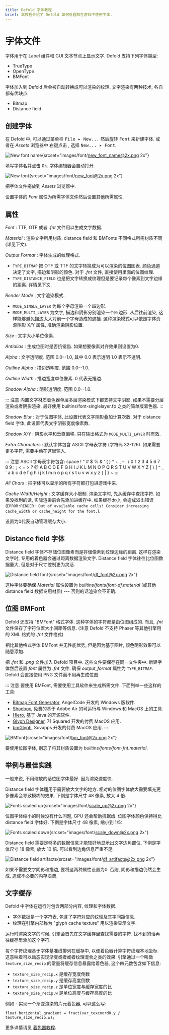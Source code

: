 ```yaml
---
title: Defold 字体教程
brief: 本教程介绍了 Defold 如何处理和在游戏中使用字体.
---
```


# 字体文件

字体用于在 Label 组件和 GUI 文本节点上显示文字. Defold 支持下列字体类型:

- TrueType
- OpenType
- BMFont

字体加入到 Defold 后会被自动转换成可以渲染的纹理. 文字渲染有两种技术, 各自都有优缺点:

- Bitmap
- Distance field

## 创建字体

在 Defold 中, 可以通过菜单栏 <kbd>File ▸ New...</kbd> 然后旋转 <kbd>Font</kbd> 来新建字体. 或者在 *Assets* 浏览器中 <kbd>右键点击</kbd> , 选择 <kbd>New... ▸ Font</kbd>.

![New font name](images/font/new_font_name.png){srcset="images/font/new_font_name@2x.png 2x"}

填写字体名并点击 <kbd>Ok</kbd>. 字体编辑器会自动打开.

![New font](images/font/new_font.png){srcset="images/font/new_font@2x.png 2x"}

把字体文件拖放到 *Assets* 浏览器中.

设置字体的 *Font* 属性为所需字体文件然后设置其他所需属性.

## 属性

*Font*
: TTF, OTF 或者 *.fnt* 文件用以生成文字数据.

*Material*
: 渲染文字所用材质. distance field 和 BMFonts 不同格式所需材质不同 (详见下文).

*Output Format*
: 字体生成的纹理格式.

  - `TYPE_BITMAP` 把 OTF 或 TTF 的文字转换成为可以渲染的位图图表. 颜色通道决定了文字, 描边和阴影的颜色. 对于 *.fnt* 文件, 直接使用里面的位图纹理.
  - `TYPE_DISTANCE_FIELD` 也是把文字转换成纹理但是要记录每个像素到文字边缘的距离. 详情见下文.

*Render Mode*
: 文字渲染模式.

  - `MODE_SINGLE_LAYER` 为每个字母渲染一个四边形.
  - `MODE_MULTI_LAYER` 为文字, 描边和阴影分别渲染一个四边形. 从后往前渲染, 这样能够避免描边太大对前一个字母造成的遮挡. 这种渲染模式可以依照字体资源阴影 X/Y 属性, 准确渲染阴影位置.

*Size*
: 文字大小单位像素.

*Antialias*
: 生成位图时是否抗锯齿. 如果想要像素对齐效果则设置为0.

*Alpha*
: 文字透明度. 范围 0.0--1.0,  其中 0.0 表示透明 1.0 表示不透明.

*Outline Alpha*
: 描边透明度. 范围 0.0--1.0.

*Outline Width*
: 描边宽度单位像素. 0 代表无描边.

*Shadow Alpha*
: 阴影透明度. 范围 0.0--1.0.

::: 注意
内置文字材质着色器单层多层渲染模式下都支持文字阴影. 如果不需要分层渲染或者阴影渲染, 最好使用 builtins/font-singlelayer.fp 之类的简单版着色器.
:::

*Shadow Blur*
: 对于位图字体, 此设置代表文字阴影叠加计算次数. 对于 distance field 字体, 此设置代表文字阴影宽度像素数.

*Shadow X/Y*
: 阴影水平和垂直偏移. 只在输出格式为 `MODE_MULTI_LAYER` 时有效.

*Extra Characters*
: 默认字体包含 ASCII 字母表字符 (字符码 32-126). 如果需要更多字符, 需要手动在这里输入.

::: 注意
ASCII 字母表字符包含:
space ! " # $ % & ' ( ) * + , - . / 0 1 2 3 4 5 6 7 8 9 : ; < = > ? @ A B C D E F G H I J K L M N O P Q R S T U V W X Y Z [ \ ] ^ _ \` a b c d e f g h i j k l m n o p q r s t u v w x y z { | } ~
:::

*All Chars*
: 把字体可以显示的所有字符都打包进游戏中来.

*Cache Width/Height*
: 文字缓存大小限制. 渲染文字时, 先从缓存中查找字符. 如果没找到的话, 实际渲染前会先添加进缓存中. 如果缓存太小, 会造成溢出错误 (`ERROR:RENDER: Out of available cache cells! Consider increasing cache_width or cache_height for the font.`).

  设置为0代表自动管理缓存大小.

## Distance field 字体

Distance field 字体不存储位图像素而是存储像素到纹理边缘的距离. 这样在渲染文字时, 专用的着色器会通过距离数据渲染文字. Distance field 字体往往比位图数据量大, 但是对于尺寸控制更为灵活.

![Distance field font](images/font/df_font.png){srcset="images/font/df_font@2x.png 2x"}

这种字体要确保 *Material* 属性设置为 *builtins/fonts/font-df.material* (或其他 distance field 数据专用材质) --- 否则的话渲染会不正确.

## 位图 BMFont

Defold 还支持 "BMFont" 格式字体. 这种字体的字符都是由位图组成的. 而且, *.fnt* 文件保存了字符位置大小间距等信息. (注意 Defold 不支持 Phaser 等其他引擎用的 XML 格式的 *.fnt* 文件格式)

相比其他格式字体 BMFont 并无性能优势, 但是因为基于图片, 颜色阴影效果可以随意添加.

把 *.fnt* 和 *.png* 文件加入 Defold 项目中. 这些文件要保存在同一文件夹中. 新建字体然后设置 *font* 属性为 *.fnt* 文件. 确保 *output_format* 属性为 `TYPE_BITMAP`. Defold 会直接使用 PNG 文件而不用再生成位图.

::: 注意
要使用 BMFont, 需要使用工具软件来生成所需文件. 下面列举一些这样的工具:

* [Bitmap Font Generator](http://www.angelcode.com/products/bmfont/), AngelCode 开发的 Windows 版软件.
* [Shoebox](http://renderhjs.net/shoebox/), 免费的基于 Adobe Air 的可运行与 Windows 和 MacOS 上的工具.
* [Hiero](https://github.com/libgdx/libgdx/wiki/Hiero), 基于 Java 的开源软件.
* [Glyph Designer](https://71squared.com/glyphdesigner), 71 Squared 开发的付费 MacOS 应用.
* [bmGlyph](https://www.bmglyph.com), Sovapps 开发的付费 MacOS 应用.
:::

![BMfont](images/font/bm_font.png){srcset="images/font/bm_font@2x.png 2x"}

要使用位图字体, 别忘了将其材质设置为 *builtins/fonts/font-fnt.material*.

## 举例与最佳实践

一般来说, 不用缩放的话位图字体最好. 因为渲染速度快.

Distance field 字体适用于需要放大文字的地方. 相对的位图字体放大需要填充更多像素会导致模糊的效果. 下例是字体尺寸 48 像素, 放大 4 倍.

![Fonts scaled up](images/font/scale_up.png){srcset="images/font/scale_up@2x.png 2x"}

位图字体缩小的时候没有什么问题,  GPU 还会帮助抗锯齿. 位图字体颜色保持得比 distance field 字体好. 下例是字体尺寸 48 像素, 缩小到 1/5:

![Fonts scaled down](images/font/scale_down.png){srcset="images/font/scale_down@2x.png 2x"}

Distance field 需要足够多的数据信息才能较好地显示出文字边角部位. 下例是字体尺寸 18  像素, 放大 10 倍. 可以看到边角信息严重不足:

![Distance field artifacts](images/font/df_artifacts.png){srcset="images/font/df_artifacts@2x.png 2x"}

如果不需要文字阴影和描边, 要将这两种属性设置为0. 否则, 阴影和描边仍然会生成, 造成不必要的内存浪费.

## 文字缓存
Defold 中字体在运行时包含两部分内容, 纹理和字体数据.

* 字体数据是一个字符表, 包含了字符对应的纹理及其字间距信息.
* 纹理在引擎内部称为 "glyph cache texture" 用以渲染显示文字.

运行时渲染文字的时候, 引擎会首先在文字缓存里查找需要的字符. 找不到的话再往缓存里添加这个字符.

每个字符纹理基于字体基准线排列在缓存中, 以便着色器计算字符纹理本地坐标. 这意味着可以动态实现渐变或者或者纹理混合之类的效果. 引擎通过一个叫做 `texture_size_recip` 的常量将缓存信息暴露给着色器, 这个四元数包含如下信息:

* `texture_size_recip.x` 是缓存宽度倒数
* `texture_size_recip.y` 是缓存高度倒数
* `texture_size_recip.z` 是单位宽度与缓存宽度的比
* `texture_size_recip.w` 是单位高度与缓存高度的比

例如 - 实现一个渐变渲染的片元着色器, 可以这么写:

`float horizontal_gradient = fract(var_texcoord0.y / texture_size_recip.w);`

更多详情请见 [着色器教程](/manuals/shader).